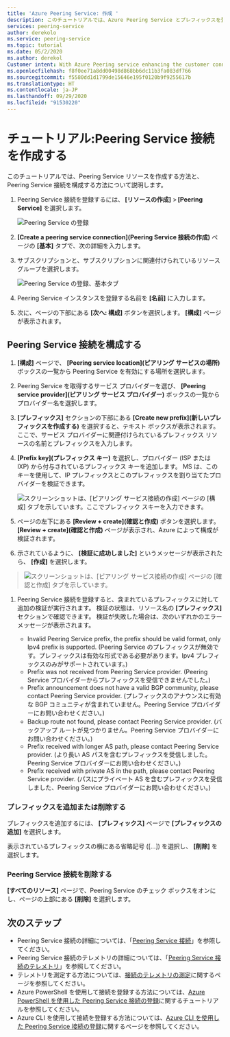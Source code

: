 ```yaml
---
title: 'Azure Peering Service: 作成 '
description: このチュートリアルでは、Azure Peering Service とプレフィックスを登録する方法について説明します。
services: peering-service
author: derekolo
ms.service: peering-service
ms.topic: tutorial
ms.date: 05/2/2020
ms.author: derekol
Customer intent: With Azure Peering service enhancing the customer connectivity to Microsoft cloud services .
ms.openlocfilehash: f8f0ee71a8dd00498d868bb6dc11b3fa083df766
ms.sourcegitcommit: f5580dd1d1799de15646e195f0120b9f9255617b
ms.translationtype: HT
ms.contentlocale: ja-JP
ms.lasthandoff: 09/29/2020
ms.locfileid: "91530220"
---
```

# <a name="tutorial-create-a-peering-service-connection"></a>チュートリアル:Peering Service 接続を作成する

このチュートリアルでは、Peering Service リソースを作成する方法と、Peering Service 接続を構成する方法について説明します。 

1. Peering Service 接続を登録するには、 **[リソースの作成]**  > **[Peering Service]** を選択します。

 
    ![Peering Service の登録](./media/peering-service-portal/peering-servicecreate.png)

2. **[Create a peering service connection]\(Peering Service 接続の作成\)** ページの **[基本]** タブで、次の詳細を入力します。
 
3. サブスクリプションと、サブスクリプションに関連付けられているリソース グループを選択します。

    ![Peering Service の登録、基本タブ](./media/peering-service-portal/peering-servicebasics.png)

4. Peering Service インスタンスを登録する名前を **[名前]** に入力します。

5. 次に、ページの下部にある **[次へ: 構成]** ボタンを選択します。 **[構成]** ページが表示されます。
## <a name="configure-the-peering-service-connection"></a>Peering Service 接続を構成する

1. **[構成]** ページで、 **[Peering service location]\(ピアリング サービスの場所\)** ボックスの一覧から Peering Service を有効にする場所を選択します。

1. Peering Service を取得するサービス プロバイダーを選び、 **[Peering service provider]\(ピアリング サービス プロバイダー\)** ボックスの一覧からプロバイダー名を選択します。
 
1. **[プレフィックス]** セクションの下部にある **[Create new prefix]\(新しいプレフィックスを作成する\)** を選択すると、テキスト ボックスが表示されます。 ここで、サービス プロバイダーに関連付けられているプレフィックス リソースの名前とプレフィックスを入力します。

1. **[Prefix key]\(プレフィックス キー\)** を選択し、プロバイダー (ISP または IXP) から付与されているプレフィックス キーを追加します。 MS は、このキーを使用して、IP プレフィックスとこのプレフィックスを割り当てたプロバイダーを検証できます。

    ![スクリーンショットは、[ピアリング サービス接続の作成] ページの [構成] タブを示しています。ここでプレフィック スキーを入力できます。](./media/peering-service-portal/peering-serviceconfiguration.png)

1. ページの左下にある **[Review + create]\(確認と作成\)** ボタンを選択します。 **[Review + create]\(確認と作成\)** ページが表示され、Azure によって構成が検証されます。

 1. 示されているように、 **[検証に成功しました]** というメッセージが表示されたら、 **[作成]** を選択します。

> ![スクリーンショットは、[ピアリング サービス接続の作成] ページの [確認と作成] タブを示しています。](./media/peering-service-portal/peering-service-prefix.png)

1. Peering Service 接続を登録すると、含まれているプレフィックスに対して追加の検証が実行されます。 検証の状態は、リソース名の **[プレフィックス]** セクションで確認できます。 検証が失敗した場合は、次のいずれかのエラー メッセージが表示されます。

   - Invalid Peering Service prefix, the prefix should be valid format, only Ipv4 prefix is supported. (Peering Service のプレフィックスが無効です。プレフィックスは有効な形式である必要があります。Ipv4 プレフィックスのみがサポートされています。)
   - Prefix was not received from Peering Service provider. (Peering Service プロバイダーからプレフィックスを受信できませんでした。)
   - Prefix announcement does not have a valid BGP community, please contact Peering Service provider. (プレフィックスのアナウンスに有効な BGP コミュニティが含まれていません。Peering Service プロバイダーにお問い合わせください。)
   - Backup route not found, please contact Peering Service provider. (バックアップ ルートが見つかりません。Peering Service プロバイダーにお問い合わせください。)
   - Prefix received with longer AS path, please contact Peering Service provider. (より長い AS パスを含むプレフィックスを受信しました。Peering Service プロバイダーにお問い合わせください。)
   - Prefix received with private AS in the path, please contact Peering Service provider. (パスにプライベート AS を含むプレフィックスを受信しました、Peering Service プロバイダーにお問い合わせください。)

### <a name="add-or-remove-a-prefix"></a>プレフィックスを追加または削除する

プレフィックスを追加するには、 **[プレフィックス]** ページで **[プレフィックスの追加]** を選択します。

表示されているプレフィックスの横にある省略記号 ([...]) を選択し、 **[削除]** を選択します。

### <a name="delete-a-peering-service-connection"></a>Peering Service 接続を削除する

**[すべてのリソース]** ページで、Peering Service のチェック ボックスをオンにし、ページの上部にある **[削除]** を選択します。
## <a name="next-steps"></a>次のステップ

- Peering Service 接続の詳細については、「[Peering Service 接続](connection.md)」を参照してください。
- Peering Service 接続のテレメトリの詳細については、「[Peering Service 接続のテレメトリ](connection-telemetry.md)」を参照してください。
- テレメトリを測定する方法については、[接続のテレメトリの測定](measure-connection-telemetry.md)に関するページを参照してください。
- Azure PowerShell を使用して接続を登録する方法については、[Azure PowerShell を使用した Peering Service 接続の登録](powershell.md)に関するチュートリアルを参照してください。
- Azure CLI を使用して接続を登録する方法については、[Azure CLI を使用した Peering Service 接続の登録](cli.md)に関するページを参照してください。